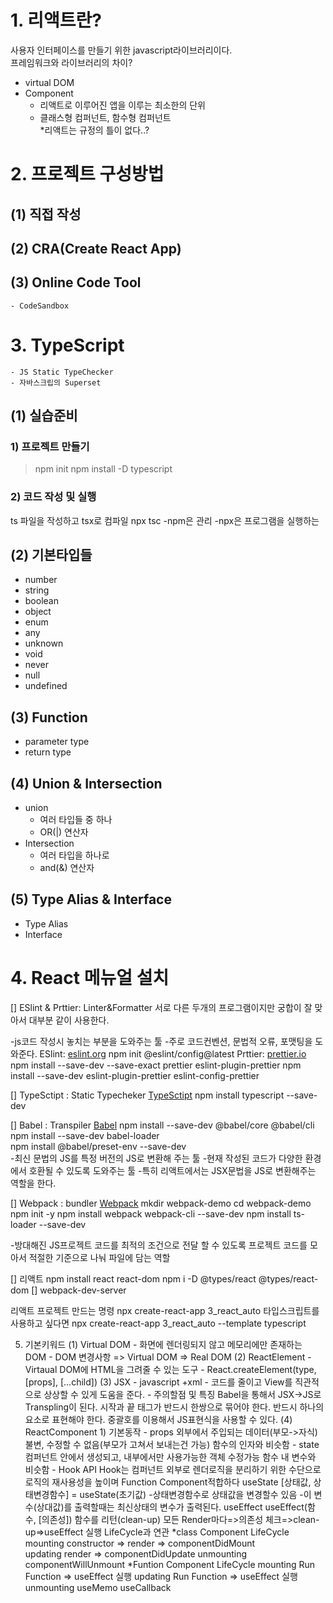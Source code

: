 # 1. 리액트란?
사용자 인터페이스를 만들기 위한 javascript라이브러리이다.  
프레임워크와 라이브러리의 차이?  
- virtual DOM  
- Component  
    - 리액트로 이루어진 앱을 이루는 최소한의 단위  
    - 클래스형 컴퍼넌트, 함수형 컴퍼넌트  
    *리액트는 규정의 틀이 없다..?
# 2. 프로젝트 구성방법  
## (1) 직접 작성
## (2) CRA(Create React App)
## (3) Online Code Tool
    - CodeSandbox
# 3. TypeScript
    - JS Static TypeChecker
    - 자바스크립의 Superset
## (1) 실습준비
### 1) 프로젝트 만들기
> npm init
npm install -D typescript 
### 2) 코드 작성 및 실행
ts 파일을 작성하고 tsx로 컴파일
npx tsc
-npm은 관리
-npx은 프로그램을 실행하는
## (2) 기본타입들
- number
- string
- boolean
- object
- enum
- any
- unknown
- void
- never
- null
- undefined
## (3) Function
- parameter type
- return type
## (4) Union & Intersection
- union 
    + 여러 타입들 중 하나
    + OR(|)  연산자
- Intersection
    +  여러 타입을 하나로
    + and(&) 연산자
## (5) Type Alias & Interface
- Type Alias
- Interface
# 4. React 메뉴얼 설치 
[] ESlint & Prttier: Linter&Formatter
 서로 다른 두개의 프로그램이지만 궁합이 잘 맞아서 대부분 같이 사용한다.

-js코드 작성시 놓치는 부분을 도와주는 툴
-주로 코드컨벤션, 문법적 오류, 포맷팅을 도와준다.
ESlint: [eslint.org](https://eslint.org/) 
        npm init @eslint/config@latest
Prttier: [prettier.io](https://prettier.io/)
        npm install --save-dev --save-exact prettier
eslint-plugin-prettier
        npm install --save-dev eslint-plugin-prettier eslint-config-prettier
        

[] TypeSctipt : Static Typecheker
        [TypeSctipt](https://www.typescriptlang.org/)
        npm install typescript --save-dev

[] Babel : Transpiler
        [Babel](https://babeljs.io/)
        npm install --save-dev @babel/core @babel/cli
        npm install --save-dev babel-loader   
        npm install @babel/preset-env --save-dev     
-최신 문법의 JS를 특정 버전의 JS로 변환해 주는 툴
-현재 작성된 코드가 다양한 환경에서 호환될 수 있도록 도와주는 툴
-특히 리액트에서는 JSX문법을 JS로 변환해주는 역할을 한다.

[] Webpack : bundler 
        [Webpack](https://webpack.js.org/)
        mkdir webpack-demo
        cd webpack-demo
        npm init -y
        npm install webpack webpack-cli --save-dev
        npm install ts-loader --save-dev

-방대해진 JS프로젝트 코드를 최적의 조건으로 전달 할 수 있도록 프로젝트 코드를 모아서 적절한 기준으로 나눠 파일에 담는 역할

[] 리액트
        npm install react react-dom
        npm i -D @types/react @types/react-dom
[] webpack-dev-server

리액트 프로젝트 만드는 명령
npx create-react-app 3_react_auto
타입스크립트를 사용하고 싶다면
npx create-react-app 3_react_auto --template typescript


5. 기본키워드
(1) Virtual DOM
        - 화면에 렌더링되지 않고 메모리에만 존재하는 DOM
        - DOM 변경사항 =>  Virtual DOM => Real DOM
(2) ReactElement
        - Virtaual DOM에 HTML을 그려줄 수 있는 도구
        - React.createElement(type, [props], [...child])
(3) JSX
        - javascript +xml
        - 코드를 줄이고 View를 직관적으로 상상할 수 있게 도움을 준다.
        - 주의할점 및 특징
                Babel을 통해서 JSX->JS로 Transpling이 된다.
                시작과 끝 태그가 반드시 한쌍으로 묶어야 한다.
                반드시 하나의 요소로 표현해야 한다.
                중괄호를 이용해서 JS표현식을 사용할 수 있다.
(4) ReactComponent
        1)  기본동작
                - props
                        외부에서 주입되는 데이터(부모->자식)
                        불변, 수정할 수 없음(부모가 고쳐서 보내는건 가능)
                        함수의 인자와 비슷함
                - state
                        컴퍼넌트 안에서 생성되고, 내부에서만 사용가능한 객체
                        수정가능
                        함수 내 변수와 비슷함
                - Hook API
                        Hook는 컴퍼넌트 외부로 렌더로직을 분리하기 위한 수단으로 로직의 재사용성을 높이며 Function Component적합하다
                        useState
                                [상태값, 상태변경함수] = useState(초기값)
                                -상태변경함수로 상태값을 변경할수 있음
                                -이 변수(상대값)를 출력할때는 최신상태의 변수가 출력된다.
                        useEffect
                                useEffect(함수, [의존성])
                                함수를 리턴(clean-up)
                                        모든  Render마다=>의존성 체크=>clean-up=>useEffect 실행
                                LifeCycle과 연관
                                *class Component LifeCycle   
                                mounting constructor => render => componentDidMount  
                                updating                render => componentDidUpdate
                                unmounting                        componentWillUnmount
                                *Funtion Component LifeCycle
                                mounting Run Function => useEffect 실행
                                updating Run Function => useEffect 실행
                                unmounting
                        useMemo
                        useCallback